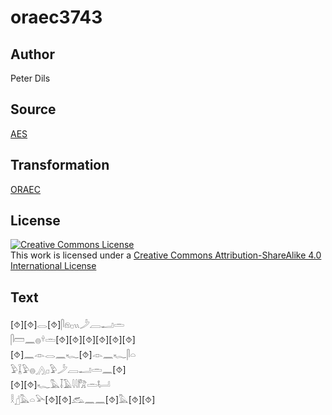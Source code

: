 # oraec3743

## Author

Peter Dils

## Source

[AES](https://github.com/simondschweitzer/aes)

## Transformation

[ORAEC](https://oraec.github.io/)

## License

<a rel="license" href="http://creativecommons.org/licenses/by-sa/4.0/"><img alt="Creative Commons License" style="border-width:0" src="https://i.creativecommons.org/l/by-sa/4.0/88x31.png" /></a><br />This work is licensed under a <a rel="license" href="http://creativecommons.org/licenses/by-sa/4.0/">Creative Commons Attribution-ShareAlike 4.0 International License</a>

## Text

[⯑][⯑]𓂋[⯑]𓋴𓁶𓊪𓏭𓌳𓐙𓂝𓏛<br>
𓋴𓏠𓈖𓐍𓍊𓏛[⯑][⯑][⯑][⯑][⯑][⯑]<br>
[⯑]𓈖𓁹𓂋𓈖𓆑[⯑]𓁹𓈖𓆑𓋴𓏏<br>
𓅱𓆼𓅱𓐍𓂻𓊪𓅱𓌳𓐙𓂝𓏛𓈖[⯑]<br>
[⯑][⯑]𓆑𓅓𓄥𓄿𓇋𓇋𓀗𓏛𓂡<br>
𓎛𓊨𓅓𓏏𓅪[⯑][⯑]𓃹𓈖𓈖[⯑]𓅓[⯑][⯑]<br>
